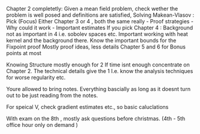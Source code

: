 Chapter 2 completetly:
    Given a mean field problem, check wether the problem is well posed
    and definitions are satisfied,
Solving Makean-Vlasov : 
    Pick (Focus) Either Chapter 3 or 4 , both the same really 
        - Proof strategies 
        - Why could it work
        - Important estimates
    If you pick Chapter 4 :
        Background not as important in 4 i.e. sobolev spaces etc.
        Important working with heat kernel and the background there. 
        Know the important bounds for the Fixpoint proof
    Mostly proof ideas, less details
Chapter 5 and 6 for Bonus points at most



Knowing Structure mostly enough for 2 
If time isnt enough concentrate on Chapter 2.
The technical details give the 1
I.e. know the analysis techniques for worse regularity etc.


Youre allowed to bring notes. Everything bascially as long as it doesnt turn out to be 
just reading from the notes.

For speical V, check gradient estimates etc., so basic caluclations

With exam on the 8th , mostly ask questions before christmas.
(4th - 5th office hour only on demand )
